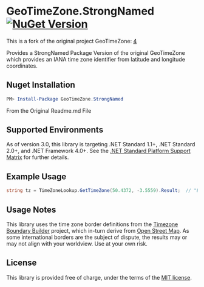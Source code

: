 GeoTimeZone.StrongNamed  [![NuGet Version](https://img.shields.io/nuget/v/GeoTimeZone.StrongNamed.svg?style=flat)](https://www.nuget.org/packages/GeoTimeZone.StrongNamed/) 
===========

This is a fork of the original project GeoTimeZone: [4]

Provides a StrongNamed Package Version of the original GeoTimeZone which provides an IANA time zone identifier from latitude and longitude coordinates.

## Nuget Installation

```powershell
PM> Install-Package GeoTimeZone.StrongNamed
```

From the Original Readme.md File


## Supported Environments

As of version 3.0, this library is targeting .NET Standard 1.1+, .NET Standard 2.0+, and .NET Framework 4.0+.
See the [.NET Standard Platform Support Matrix](https://docs.microsoft.com/en-us/dotnet/articles/standard/library) for further details.

## Example Usage

```csharp
string tz = TimeZoneLookup.GetTimeZone(50.4372, -3.5559).Result;  // "Europe/London"
```

## Usage Notes

This library uses the time zone border definitions from the [Timezone Boundary Builder][1] project,
which in-turn derive from [Open Street Map][2].  As some international borders are the subject of dispute,
the results may or may not align with your worldview.  Use at your own risk.

## License

This library is provided free of charge, under the terms of the [MIT license][3].


[1]: https://github.com/evansiroky/timezone-boundary-builder
[2]: https://www.openstreetmap.org/
[3]: https://raw.githubusercontent.com/mj1856/GeoTimeZone/master/LICENSE
[4]: https://github.com/mj1856/GeoTimeZone
